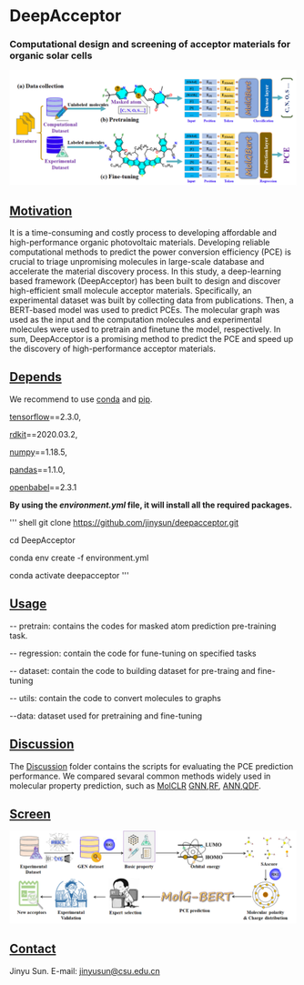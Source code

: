 # DeepAcceptor

### **Computational design and screening of acceptor materials for organic solar cells**

![workflow](workflow.jpg)

## <u>Motivation</u>

It is a time-consuming and costly process to developing affordable and high-performance organic photovoltaic materials. Developing reliable computational methods to predict the power conversion efficiency (PCE) is crucial to triage unpromising molecules in large-scale database and accelerate the material discovery process. In this study, a deep-learning based framework (DeepAcceptor) has been built to design and discover high-efficient small molecule acceptor materials. Specifically, an experimental dataset was built by collecting data from publications. Then, a BERT-based model was used to predict PCEs. The molecular graph was used as the input and the computation molecules and experimental molecules were used to pretrain and finetune the model, respectively. In sum, DeepAcceptor is a promising method to predict the PCE and speed up the discovery of high-performance acceptor materials.

## <u>Depends</u>

We recommend to use [conda](https://conda.io/docs/user-guide/install/download.html) and [pip](https://pypi.org/project/pip/).

[tensorflow](www.tensorflow.org)==2.3.0, 

[rdkit](https://rdkit.org/)==2020.03.2, 

[numpy](https://numpy.org/)==1.18.5, 

[pandas](http://pandas.pydata.org/)==1.1.0, 

[openbabel](http://openbabel.org/wiki/Main_Page)==2.3.1

**By using the *environment.yml* file, it will install all the required packages.**

''' shell
git clone https://github.com/jinysun/deepacceptor.git

cd DeepAcceptor

conda env create -f environment.yml

conda activate deepacceptor
'''

## <u>Usage</u>

-- pretrain:
    contains the codes for masked atom prediction pre-training task.
    
-- regression:
    contain the code for fune-tuning on specified tasks
    
-- dataset:
    contain the code to building dataset for pre-traing and fine-tuning 
    
-- utils:
    contain the code to convert molecules to graphs
    
 --data:
     dataset used for pretraining and fine-tuning 

## <u>Discussion</u> 

The [Discussion](https://github.com/JinYSun/Deepacceptor/tree/main/discussion) folder contains the scripts for evaluating the PCE prediction performance.  We compared sevaral common methods widely used in molecular property prediction, such as [MolCLR](https://github.com/JinYSun/DeepAcceptor/blob/main/discussion/MolCLR.py) [GNN](https://github.com/JinYSun/DeepAcceptor/blob/main/discussion/GNN.py),[RF](https://github.com/JinYSun/DeepAcceptor/blob/main/discussion/RF.py), [ANN](https://github.com/JinYSun/Deepacceptor/blob/main/discussion/ANN.py),[QDF](https://github.com/JinYSun/DeepAcceptor/blob/main/discussion/QDF.py).

## <u>Screen</u>

![screen](screen.jpg)

## <u>Contact</u>

Jinyu Sun. E-mail: [jinyusun@csu.edu.cn](mailto:jinyusun@csu.edu.cn)
